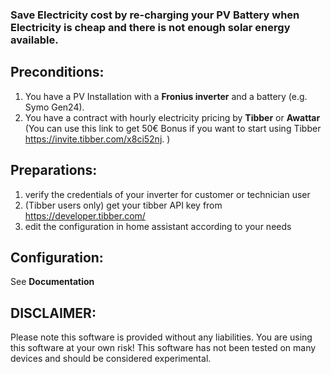 ### Save Electricity cost by re-charging your PV Battery when Electricity is cheap and there is not enough solar energy available.

## Preconditions:

1. You have a PV Installation with a **Fronius inverter** and a battery (e.g. Symo Gen24).
1. You have a contract with hourly electricity pricing by **Tibber** or **Awattar** (You can use this link to get 50€ Bonus if you want to start using Tibber https://invite.tibber.com/x8ci52nj. )

## Preparations:

1. verify the credentials of your inverter for customer or technician user
1. (Tibber users only) get your tibber API key from https://developer.tibber.com/
1. edit the configuration in home assistant according to your needs

## Configuration:

See **Documentation**

## DISCLAIMER:

Please note this software is provided without any liabilities. You are using this software at your own risk!
This software has not been tested on many devices and should be considered experimental.

